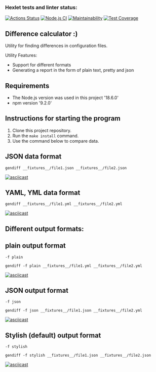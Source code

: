 ### Hexlet tests and linter status:
[![Actions Status](https://github.com/KiraBelo/frontend-project-46/workflows/hexlet-check/badge.svg)](https://github.com/KiraBelo/frontend-project-46/actions)
[![Node.js CI](https://github.com/KiraBelo/frontend-project-46/actions/workflows/node.js.yml/badge.svg)](https://github.com/KiraBelo/frontend-project-46/actions/workflows/node.js.yml)
[![Maintainability](https://api.codeclimate.com/v1/badges/7c2c2b81fb70bf614391/maintainability)](https://codeclimate.com/github/KiraBelo/frontend-project-46/maintainability)
[![Test Coverage](https://api.codeclimate.com/v1/badges/7c2c2b81fb70bf614391/test_coverage)](https://codeclimate.com/github/KiraBelo/frontend-project-46/test_coverage)

 ## Difference calculator :)
 
Utility for finding differences in configuration files.

Utility Features:
- Support for different formats
- Generating a report in the form of plain text, pretty and json

## Requirements

- The Node.js version was used in this project '18.6.0'
- npm version '9.2.0'

## Instructions for starting the program

1. Clone this project repository.
2. Run the ``` make install ``` command.
3. Use the command below to compare data.


## JSON data format 
``` 
gendiff __fixtures__/file1.json __fixtures__/file2.json 
```

[![asciicast](https://asciinema.org/a/qSW8CaUeHN1kN4ZwGhPV6RpJu.svg)](https://asciinema.org/a/qSW8CaUeHN1kN4ZwGhPV6RpJu)

## YAML, YML data format
```
gendiff __fixtures__/file1.yml __fixtures__/file2.yml 
```

[![asciicast](https://asciinema.org/a/tOTgOgEoXZhYCY822almJEPcA.svg)](https://asciinema.org/a/tOTgOgEoXZhYCY822almJEPcA)

## Different output formats:
## plain output format
```
-f plain
```
```
gendiff -f plain __fixtures__/file1.yml __fixtures__/file2.yml
```

[![asciicast](https://asciinema.org/a/O9UGB0e51JHO0SFpynSdOf7Ks.svg)](https://asciinema.org/a/O9UGB0e51JHO0SFpynSdOf7Ks)

## JSON output format
```
-f json
```
```
gendiff -f json __fixtures__/file1.json __fixtures__/file2.yml
```

[![asciicast](https://asciinema.org/a/3Yq11UY3MaxTdbCyQPW80GcOt.svg)](https://asciinema.org/a/3Yq11UY3MaxTdbCyQPW80GcOt)

## Stylish (default) output format
```
-f stylish
```
```
gendiff -f stylish __fixtures__/file1.json __fixtures__/file2.json
```

[![asciicast](https://asciinema.org/a/Gf4Ol43fdSYNhFHGpvC3NJnTZ.svg)](https://asciinema.org/a/Gf4Ol43fdSYNhFHGpvC3NJnTZ)


